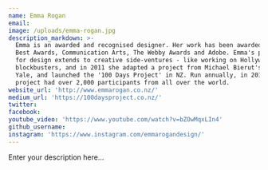 ```yaml
---
name: Emma Rogan
email:
image: /uploads/emma-rogan.jpg
description_markdown: >-
  Emma is an awarded and recognised designer. Her work has been awarded &nbsp;NZ
  Best Awards, Communication Arts, The Webby Awards and Adobe. Emma's passion
  for design extends to creative side-ventures - like working on Hollywood
  blockbusters, and in 2011 she adapted a project from Michael Bierut's class at
  Yale, and launched the '100 Days Project' in NZ. Run annually, in 2014 the
  project had over 2,000 participants from all over the world.
website_url: 'http://www.emmarogan.co.nz/'
medium_url: 'https://100daysproject.co.nz/'
twitter:
facebook:
youtube_video: 'https://www.youtube.com/watch?v=bZOwMqxLIn4'
github_username:
instagram: 'https://www.instagram.com/emmarogandesign/'
---
```


Enter your description here...
